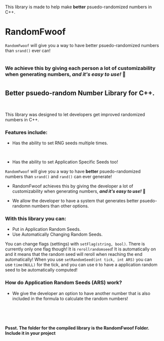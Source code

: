 <br>

This library is made to help make **better** psuedo-randomized numbers in C++.
# **RandomFwoof**

`RandomFwoof` will give you a way to have better psuedo-randomized numbers than `srand()` ever can! 
#
### We achieve this by giving each person a lot of customizability when generating numbers, ***and it's easy to use!*** 🎉
#
## **Better psuedo-random Number Library for C++.**
<br>

This library was designed to let developers get improved randomized numbers in C++. 

### Features include:
- Has the ability to set RNG seeds multiple times.
<br>

- Has the ability to set Application Specific Seeds too!

`RandomFwoof` will give you a way to have **better** psuedo-randomized numbers than `srand()` and `rand()` can ever generate! 


- RandomFwoof achieves this by giving the developer a lot of customizability when generating numbers, ***and it's easy to use!*** 🎉

- We allow the developer to have a system that generates better psuedo-randomn numbers than other options.

### With this library you can:
- Put in Application Random Seeds.
- Use Automatically Changing Random Seeds.

You can change flags (settings) with `setFlag(string, bool)`. There is currently only one flag though! It is `rerollrandomseed`! It is automatically on and it means that the random seed will reroll when reaching the end automatically!
When you use `setRandomSeed(int tick, int ARS)` you can use `time(NULL)` for the tick, and you can use `0` to have a application random seed to be automatically computed!

### How do Application Random Seeds (ARS) work?
- We give the developer an option to have another number that is also included in the formula to calculate the random numbers!

<br>
<br>
<br>

**Pssst. The folder for the compiled library is the RandomFwoof Folder. Include it in your project** 
